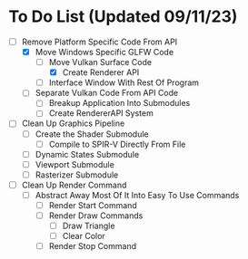 # To Do List (Updated 09/11/23)

- [ ] Remove Platform Specific Code From API
	- [X] Move Windows Specific GLFW Code
		- [ ] Move Vulkan Surface Code
			- [X] Create Renderer API
		- [ ] Interface Window With Rest Of Program
	- [ ] Separate Vulkan Code From API Code
		- [ ] Breakup Application Into Submodules
		- [ ] Create RendererAPI System
- [ ] Clean Up Graphics Pipeline
	- [ ] Create the Shader Submodule
		- [ ] Compile to SPIR-V Directly From File
	- [ ] Dynamic States Submodule
	- [ ] Viewport Submodule
	- [ ] Rasterizer Submodule
- [ ] Clean Up Render Command
	- [ ] Abstract Away Most Of It Into Easy To Use Commands
		- [ ] Render Start Command
		- [ ] Render Draw Commands
			- [ ] Draw Triangle
			- [ ] Clear Color
		- [ ] Render Stop Command